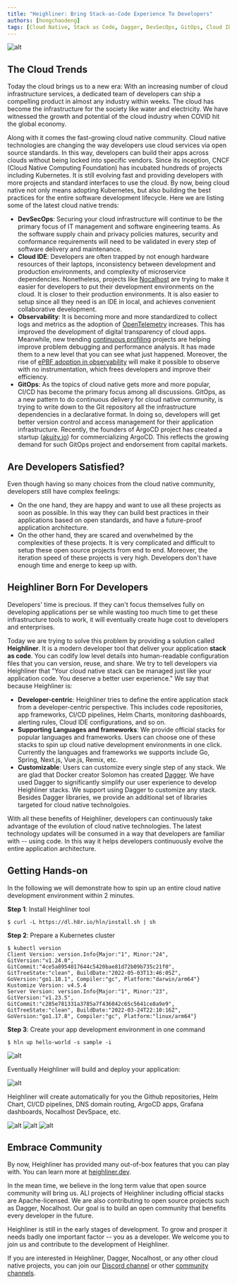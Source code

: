 ```yaml
---
title: "Heighliner: Bring Stack-as-Code Experience To Developers"
authors: [hongchaodeng]
tags: [Cloud Native, Stack as Code, Dagger, DevSecOps, GitOps, Cloud IDE, CICD]
---
```


![alt](ship.jpeg)

## The Cloud Trends

Today the cloud brings us to a new era:
With an increasing number of cloud infrastructure services, a dedicated team of developers can ship a compelling product in almost any industry within weeks.
The cloud has become the infrastructure for the society like water and electricity.
We have witnessed the growth and potential of the cloud industry when COVID hit the global economy.

Along with it comes the fast-growing cloud native community.
Cloud native technologies are changing the way developers use cloud services via open source standards.
In this way, developers can build their apps across clouds without being locked into specific vendors.
Since its inception, CNCF (Cloud Native Computing Foundation) has incubated hundreds of projects including Kubernetes.
It is still evolving fast and providing developers with more projects and standard interfaces to use the cloud.
By now, being cloud native not only means adopting Kubernetes, but also building the best practices for the entire software development lifecycle.
Here we are listing some of the latest cloud native trends:

- **DevSecOps**:
    Securing your cloud infrastructure will continue to be the primary focus of IT management and software engineering teams.
    As the software supply chain and privacy policies matures, security and conformance requirements will need to be validated in every step of software delivery and maintenance.
- **Cloud IDE**:
    Developers are often trapped by not enough hardware resources of their laptops, inconsistency between development and production environments, and complexity of microservice dependencies.
    Nonetheless, projects like [Nocalhost](https://nocalhost.dev) are trying to make it easier for developers to put their development environments on the cloud. It is closer to their production environments. It is also easier to setup since all they need is an IDE in local, and achieves convenient collaborative development.
- **Observability**:
    It is becoming more and more standardized to collect logs and metrics as the adoption of [OpenTelemetry](https://opentelemetry.io) increases.
    This has improved the development of digital transparency of cloud apps.
    Meanwhile, new trending [continuous profiling](https://www.parca.dev) projects are helping improve problem debugging and performance analysis.
    It has made them to a new level that you can see what just happened.
    Moreover, the rise of [ePBF adoption in observability](https://pixielabs.ai) will make it possible to observe with no instrumentation, which frees
    developers and improve their efficiency.
- **GitOps**:
    As the topics of cloud native gets more and more popular, CI/CD has become the primary focus among all discussions.
    GitOps, as a new pattern to do continuous delivery for cloud native community, is trying to write down to the Git repository all the infrastructure dependencies in a declarative format.
    In doing so, developers will get better version control and access management for their application infrastructure.
    Recently, the founders of ArgoCD project has created a startup ([akuity.io](https://akuity.io)) for commercializing ArgoCD.
    This reflects the growing demand for such GitOps project and endorsement from capital markets.

## Are Developers Satisfied?

Even though having so many choices from the cloud native community, developers still have complex feelings:

- On the one hand, they are happy and want to use all these projects as soon as possible.
  In this way they can build best practices in their applications based on open standards, and have a future-proof application architecture.
- On the other hand, they are scared and overwhelmed by the complexities of these projects.
  It is very complicated and difficult to setup these open source projects from end to end.
  Moreover, the iteration speed of these projects is very high. Developers don't have enough time and energe to keep up with.

## Heighliner Born For Developers

Developers' time is precious.
If they can't focus themselves fully on developing applications per se while wasting too much time to get these infrastructure tools to work, it will eventually create huge cost to developers and enterprises.

Today we are trying to solve this problem by providing a solution called **Heighliner**.
It is a modern developer tool that deliver your application **stack as code**.
You can codify low level details into human-readable configuration files that you can version, reuse, and share.
We try to tell developers via Heighliner that "Your cloud native stack can be managed just like your application code. You deserve a better user experience."
We say that because Heighliner is:

- **Developer-centric**:
    Heighliner tries to define the entire application stack from a developer-centric perspective.
    This includes code repositories, app frameworks, CI/CD pipelines, Helm Charts, monitoring dashboards, alerting rules, Cloud IDE configurations, and so on.
- **Supporting Languages and frameworks**:
    We provide official stacks for popular languages and frameworks. Users can choose one of these stacks to spin up cloud native development environments in one click.
    Currently the languages and frameworks we supports include Go, Spring, Next.js, Vue.js, Remix, etc.
- **Customizable**:
    Users can customize every single step of any stack.
    We are glad that Docker creator Solomon has created [Dagger](https://dagger.io/).
    We have used Dagger to significantly simplify our user experience to develop Heighliner stacks.
    We support using Dagger to customize any stack.
    Besides Dagger libraries, we provide an additional set of libraries targeted for cloud native technolgoies.

With all these benefits of Heighliner, developers can continuously take advantage of the evolution of cloud native technologies.
The latest technology updates will be consumed in a way that developers are familiar with -- using code.
In this way it helps developers continuously evolve the entire application architecture.

## Getting Hands-on

In the following we will demonstrate how to spin up an entire cloud native development environment within 2 minutes.

**Step 1**: Install Heighliner tool

```shell
$ curl -L https://dl.h8r.io/hln/install.sh | sh
```

**Step 2**: Prepare a Kubernetes cluster

```shell
$ kubectl version
Client Version: version.Info{Major:"1", Minor:"24", GitVersion:"v1.24.0", GitCommit:"4ce5a8954017644c5420bae81d72b09b735c21f0", GitTreeState:"clean", BuildDate:"2022-05-03T13:46:05Z", GoVersion:"go1.18.1", Compiler:"gc", Platform:"darwin/arm64"}
Kustomize Version: v4.5.4
Server Version: version.Info{Major:"1", Minor:"23", GitVersion:"v1.23.5", GitCommit:"c285e781331a3785a7f436042c65c5641ce8a9e9", GitTreeState:"clean", BuildDate:"2022-03-24T22:10:16Z", GoVersion:"go1.17.8", Compiler:"gc", Platform:"linux/arm64"}
```

**Step 3**: Create your app development environment in one command

```shell
$ hln up hello-world -s sample -i
```

![alt](hln_output.png)

Eventually Heighliner will build and deploy your application:

![alt](remix_app.png)

Heighliner will create automatically for you the Github repositories, Helm Chart, CI/CD pipelines, DNS domain routing, ArgoCD apps, Grafana dashboards, Nocalhost DevSpace, etc.

![alt](argocd.png)
![alt](grafana.png)
![alt](nocalhost.png)

## Embrace Community

By now, Heighliner has provided many out-of-box features that you can play with. You can learn more at [heighliner.dev](https://heighliner.dev).

In the mean time, we believe in the long term value that open source community will bring us.
ALl projects of Heighliner including official stacks are Apache-licensed.
We are also contributing to open source projects such as Dagger, Nocalhost.
Our goal is to build an open community that benefits every developer in the future.

Heighliner is still in the early stages of development. To grow and prosper it needs badly one important factor -- you as a developer.
We welcome you to join us and contribute to the development of Heighliner.

If you are interested in Heighliner, Dagger, Nocalhost, or any other cloud native projects, you can join our [Discord channel](https://discord.gg/WphTbdVHFA) or other [community channels](https://heighliner.dev/contact-us).
